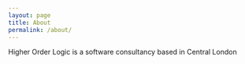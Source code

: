 ```yaml
---
layout: page
title: About
permalink: /about/
---
```


Higher Order Logic is a software consultancy based in Central London
